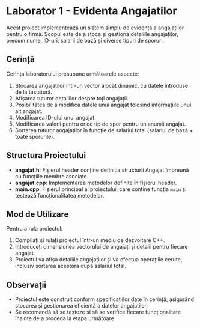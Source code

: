 # Laborator 1 - Evidenta Angajatilor

Acest proiect implementează un sistem simplu de evidență a angajaților pentru o firmă. Scopul este de a stoca și gestiona detaliile angajaților, precum nume, ID-uri, salarii de bază și diverse tipuri de sporuri.

## Cerință

Cerința laboratorului presupune următoarele aspecte:

1. Stocarea angajaților într-un vector alocat dinamic, cu datele introduse de la tastatură.
2. Afișarea tuturor detaliilor despre toți angajații.
3. Posibilitatea de a modifica datele unui angajat folosind informațiile unui alt angajat.
4. Modificarea ID-ului unui angajat.
5. Modificarea valorii pentru orice tip de spor pentru un anumit angajat.
6. Sortarea tuturor angajaților în funcție de salariul total (salariul de bază + toate sporurile).

## Structura Proiectului

- **angajat.h**: Fișierul header conține definiția structurii Angajat împreună cu funcțiile membre asociate.
- **angajat.cpp**: Implementarea metodelor definite în fișierul header.
- **main.cpp**: Fișierul principal al proiectului, care conține funcția `main` și testează funcționalitatea metodelor.

## Mod de Utilizare

Pentru a rula proiectul:

1. Compilați și rulați proiectul într-un mediu de dezvoltare C++.
2. Introduceți dimensiunea vectorului de angajați și detalii pentru fiecare angajat.
3. Proiectul va afișa detaliile angajaților și va efectua operațiile cerute, inclusiv sortarea acestora după salariul total.

## Observații

- Proiectul este construit conform specificațiilor date în cerință, asigurând stocarea și gestionarea eficientă a datelor angajaților.
- Se recomandă să se testeze și să se verifice fiecare funcționalitate înainte de a proceda la etapa următoare.
